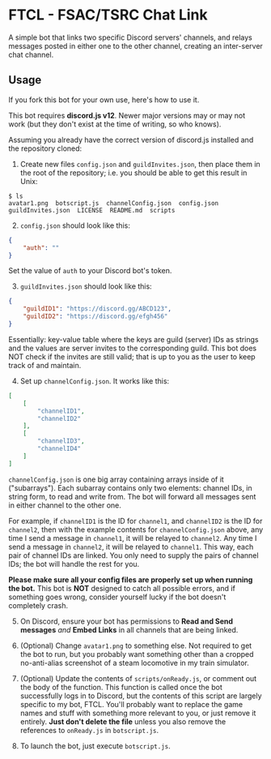 # FTCL - FSAC/TSRC Chat Link

A simple bot that links two specific Discord servers' channels, and relays messages posted in either one to the other channel, creating an inter-server chat channel.

## Usage

If you fork this bot for your own use, here's how to use it.

This bot requires **discord.js v12**. Newer major versions may or may not work (but they don't exist at the time of writing, so who knows).

Assuming you already have the correct version of discord.js installed and the repository cloned:

1. Create new files `config.json` and `guildInvites.json`, then place them in the root of the repository; i.e. you should be able to get this result in Unix:

```
$ ls
avatar1.png  botscript.js  channelConfig.json  config.json  guildInvites.json  LICENSE  README.md  scripts
```

2. `config.json` should look like this:

```JSON
{
    "auth": ""
}
```

Set the value of `auth` to your Discord bot's token.

3. `guildInvites.json` should look like this:

```JSON
{
    "guildID1": "https://discord.gg/ABCD123",
    "guildID2": "https://discord.gg/efgh456"
}
```

Essentially: key-value table where the keys are guild (server) IDs as strings and the values are server invites to the corresponding guild. This bot does NOT check if the invites are still valid; that is up to you as the user to keep track of and maintain.

4. Set up `channelConfig.json`. It works like this:

```JSON
[
    [
        "channelID1",
        "channelID2"
    ],
    [
        "channelID3",
        "channelID4"
    ]
]
```

`channelConfig.json` is one big array containing arrays inside of it ("subarrays"). Each subarray contains only two elements: channel IDs, in string form, to read and write from. The bot will forward all messages sent in either channel to the other one.

For example, if `channelID1` is the ID for `channel1`, and `channelID2` is the ID for `channel2`, then with the example contents for `channelConfig.json` above, any time I send a message in `channel1`, it will be relayed to `channel2`. Any time I send a message in `channel2`, it will be relayed to `channel1`. This way, each pair of channel IDs are linked. You only need to supply the pairs of channel IDs; the bot will handle the rest for you.

**Please make sure all your config files are properly set up when running the bot.** This bot is **NOT** designed to catch all possible errors, and if something goes wrong, consider yourself lucky if the bot doesn't completely crash.

5. On Discord, ensure your bot has permissions to **Read and Send messages** *and* **Embed Links** in all channels that are being linked.

6. (Optional) Change `avatar1.png` to something else. Not required to get the bot to run, but you probably want something other than a cropped no-anti-alias screenshot of a steam locomotive in my train simulator.

7. (Optional) Update the contents of `scripts/onReady.js`, or comment out the body of the function. This function is called once the bot successfully logs in to Discord, but the contents of this script are largely specific to my bot, FTCL. You'll probably want to replace the game names and stuff with something more relevant to you, or just remove it entirely. **Just don't delete the file** unless you also remove the references to `onReady.js` in `botscript.js`.

8. To launch the bot, just execute `botscript.js`.